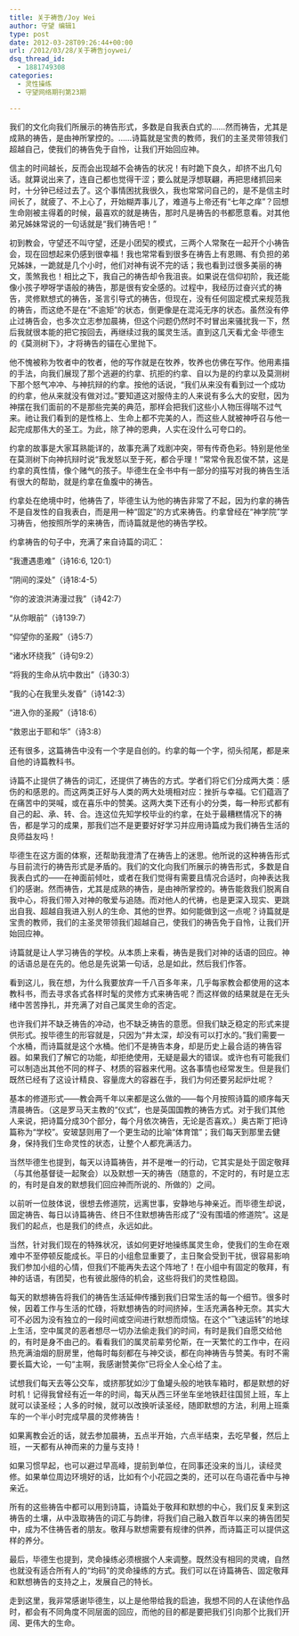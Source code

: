 ```yaml
---
title: 关于祷告/Joy Wei
author: 守望 编辑1
type: post
date: 2012-03-28T09:26:44+00:00
url: /2012/03/28/关于祷告joywei/
dsq_thread_id:
  - 1881749308
categories:
  - 灵性操练
  - 守望网络期刊第23期

---
```

我们的文化向我们所展示的祷告形式，多数是自我表白式的……然而祷告，尤其是成熟的祷告，是由神所掌控的。……诗篇就是宝贵的教师，我们的主圣灵带领我们超越自己，使我们的祷告免于自怜，让我们开始回应神。

<!--more-->信主的时间越长，反而会出现越不会祷告的状况！有时跪下良久，却挤不出几句话。就算说出来了，连自己都也觉得干涩；要么就是浮想联翩，再把思绪抓回来时，十分钟已经过去了。这个事情困扰我很久，我也常常问自己的，是不是信主时间长了，就疲了、不上心了，开始糊弄事儿了，难道与上帝还有“七年之痒”？回想生命刚被主得着的时候，最喜欢的就是祷告，那时凡是祷告的书都愿意看。对其他弟兄姊妹常说的一句话就是“我们祷告吧！”

初到教会，守望还不叫守望，还是小团契的模式，三两个人常聚在一起开个小祷告会，现在回想起来仍感到很幸福！我也常常看到很多在祷告上有恩赐、有负担的弟兄姊妹，一跪就是几个小时，他们对神有说不完的话；我也看到过很多美丽的祷文，羡煞我也！相比之下，我自己的祷告却令我沮丧。如果说在信仰初阶，我还能像小孩子咿呀学语般的祷告，那是很有安全感的。过程中，我经历过奋兴式的祷告，灵修默想式的祷告，圣言引导式的祷告，但现在，没有任何固定模式来规范我的祷告，而这绝不是在“不逾矩”的状态，倒更像是在混沌无序的状态。虽然没有停止过祷告会，也多次立志参加晨祷，但这个问题仍然时不时冒出来骚扰我一下，然后我就很本能的把它按回去，再继续过我的属灵生活。直到这几天看尤金·毕德生的《莫测树下》，才将祷告的锚在心里抛下。

他不愧被称为牧者中的牧者，他的写作就是在牧养，牧养也仿佛在写作。他用素描的手法，向我们展现了那个逃避的约拿、抗拒的约拿、自以为是的约拿以及莫测树下那个怒气冲冲、与神抗辩的约拿。按他的话说，“我们从来没有看到过一个成功的约拿，他从来就没有做对过。”要知道这对服侍主的人来说有多么大的安慰，因为神摆在我们面前的不是那些完美的典范，那样会把我们这些小人物压得喘不过气来。祂让我们看到的是性格上、生命上都不完美的人，而这些人就被神呼召与他一起完成那伟大的圣工。为此，除了神的恩典，人实在没什么可夸口的。

约拿的故事是大家耳熟能详的，故事充满了戏剧冲突，带有传奇色彩。特别是他坐在莫测树下向神抗辩时说“我发怒以至于死，都合乎理！”常常令我忍俊不禁，这是约拿的真性情，像个赌气的孩子。毕德生在全书中有一部分的描写对我的祷告生活有很大的帮助，就是约拿在鱼腹中的祷告。

约拿处在绝境中时，他祷告了，毕德生认为他的祷告非常了不起，因为约拿的祷告不是自发性的自我表白，而是用一种“固定”的方式来祷告。约拿曾经在“神学院”学习祷告，他按照所学的来祷告，而诗篇就是他的祷告学校。

约拿祷告的句子中，充满了来自诗篇的词汇：

“我遭遇患难”（诗16:6, 120:1）

“阴间的深处”（诗18:4-5）

“你的波浪洪涛漫过我”（诗42:7）

“从你眼前”（诗139:7）

“仰望你的圣殿”（诗5:7）

“诸水环绕我”（诗句9:2）

“将我的生命从坑中救出”（诗30:3）

“我的心在我里头发昏”（诗142:3）
  
“进入你的圣殿”（诗18:6）

“救恩出于耶和华”（诗3:8）

还有很多，这篇祷告中没有一个字是自创的。约拿的每一个字，彻头彻尾，都是来自他的诗篇教科书。

诗篇不止提供了祷告的词汇，还提供了祷告的方式。学者们将它们分成两大类：感伤的和感恩的。而这两类正好与人类的两大处境相对应：挫折与幸福。它们蕴涵了在痛苦中的哭喊，或在喜乐中的赞美。这两大类下还有小的分类，每一种形式都有自己的起、承、转、合。连这位先知学校毕业的约拿，在处于最糟糕情况下的祷告，都是学习的成果，那我们岂不是更要好好学习并应用诗篇成为我们祷告生活的良师益友吗！

毕德生在这方面的体察，还帮助我澄清了在祷告上的迷思。他所说的这种祷告形式与目前流行的祷告形式是矛盾的。我们的文化向我们所展示的祷告形式，多数是自我表白式的——在神面前倾吐，或者在我们觉得有需要且情况合适时，向神表达我们的感谢。然而祷告，尤其是成熟的祷告，是由神所掌控的。祷告能救我们脱离自我中心，将我们带入对神的敬爱与追随。而对他人的代祷，也是更深入现实、更跳出自我、超越自我进入别人的生命、其他的世界。如何能做到这一点呢？诗篇就是宝贵的教师，我们的主圣灵带领我们超越自己，使我们的祷告免于自怜，让我们开始回应神。

诗篇就是让人学习祷告的学校。从本质上来看，祷告是我们对神的话语的回应。神的话语总是在先的。他总是先说第一句话，总是如此，然后我们作答。

看到这儿，我在想，为什么我要放弃一千八百多年来，几乎每家教会都使用的这本教科书，而去寻求各式各样时髦的灵修方式来祷告呢？而这样做的结果就是在无头绪中苦苦挣扎，并充满了对自己属灵生命的否定。

也许我们并不缺乏祷告的冲动，也不缺乏祷告的意愿。但我们缺乏稳定的形式来提供形式。按毕德生的形容就是，只因为“井太深，却没有可以打水的。”我们需要一个水桶，而诗篇就是这个水桶。他们不是祷告本身，却是历史上最合适的祷告容器。如果我们了解它的功能，却拒绝使用，无疑是最大的错误。或许也有可能我们可以制造出其他不同的样子、材质的容器来代用。这各事情也经常发生。但是我们既然已经有了这设计精良、容量庞大的容器在手，我们为何还要另起炉灶呢？

基本的修道形式——教会两千年以来都是这么做的——每个月按照诗篇的顺序每天清晨祷告。（这是罗马天主教的“仪式”，也是英国国教的祷告方式。对于我们其他人来说，把诗篇分成30个部分，每个月依次祷告，无论是否喜欢。）奥古斯丁把诗篇称为“学校”。安玻瑟则用了一个更生动的比喻“体育馆”；我们每天到那里去健身，保持我们生命灵性的状态，让整个人都充满活力。

当然毕德生也提到，每天以诗篇祷告，并不是唯一的行动，它其实是处于固定敬拜（与其他基督徒一起聚会）以及默想一天的祷告（随意的，不定时的，有时是立志的，有时是自发的默想我们回应神而所说的、所做的）之间。

以前听一位肢体说，很想去修道院，远离世事，安静地与神亲近。而毕德生却说，固定祷告、每日以诗篇祷告、终日不住默想祷告形成了“没有围墙的修道院”。这是我们的起点，也是我们的终点，永远如此。

当然，针对我们现在的特殊状况，该如何更好地操练属灵生命，使我们的生命在艰难中不至停顿反能成长。平日的小组愈显重要了，主日聚会受到干扰，很容易影响我们参加小组的心情，但我们不能再失去这个阵地了！在小组中有固定的敬拜，有神的话语，有团契，也有彼此服侍的机会，这些将我们的灵性稳固。

每天的默想祷告将我们的祷告生活延伸传播到我们日常生活的每一个细节。很多时候，因着工作与生活的忙碌，将默想祷告的时间挤掉，生活充满各种无奈。其实大可不必因为没有独立的一段时间或空间进行默想而烦恼。在这个“飞速运转”的地球上生活，空中属灵的恶者想尽一切办法偷走我们的时间，有时是我们自愿交给他的，有时是身不由己的。看看我们的属灵前辈劳伦斯，在一天繁忙的工作中，在闷热充满油烟的厨房里，他每时每刻都在与神交谈，都在向神祷告与赞美。有时不需要长篇大论，一句“主啊，我感谢赞美你”已将全人全心给了主。

试想我们每天去等公交车，或挤那犹如沙丁鱼罐头般的地铁车箱时，都是默想的好时机！记得我曾经有近一年的时间，每天从西三环坐车坐地铁赶往国贸上班，车上就可以读圣经；人多的时候，就可以改换听读圣经，随即默想的方法，利用上班乘车的一个半小时完成早晨的灵修祷告！

如果离教会近的话，就去参加晨祷，五点半开始，六点半结束，去吃早餐，然后上班，一天都有从神而来的力量与支持！

如果习惯早起，也可以避过早高峰，提前到单位，在同事还没来的当儿，读经灵修。如果单位周边环境好的话，比如有个小花园之类的，还可以在鸟语花香中与神亲近。

所有的这些祷告中都可以用到诗篇，诗篇处于敬拜和默想的中心，我们反复来到这祷告的土壤，从中汲取祷告的词汇与韵律，将我们自己融入数百年以来的祷告团契中，成为不住祷告者的朋友。敬拜与默想需要有规律的供养，而诗篇正可以提供这样的养分。

最后，毕德生也提到，灵命操练必须根据个人来调整。既然没有相同的灵魂，自然也就没有适合所有人的“均码”的灵命操练的方式。我们可以在诗篇祷告、固定敬拜和默想祷告的支持之上，发展自己的特长。

走到这里，我非常感谢毕德生，以上是他带给我的启迪，我想不同的人在读他作品时，都会有不同角度不同层面的回应，而他的目的都是要把我们引向那个比我们开阔、更伟大的生命。

&nbsp;

&nbsp;

&nbsp;

&nbsp;

&nbsp;